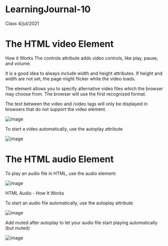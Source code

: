 # LearningJournal-10

Class 4/jul/2021

# The HTML video Element

How it Works
The controls attribute adds video controls, like play, pause, and volume.

It is a good idea to always include width and height attributes. If height and width are not set, the page might flicker while the video loads.

The <source> element allows you to specify alternative video files which the browser may choose from. The browser will use the first recognized format.

The text between the video and /video tags will only be displayed in browsers that do not support the video element.
  
![image](https://user-images.githubusercontent.com/85109819/124397357-31139600-dcc4-11eb-9bf9-03af9cb18af7.png)
  
To start a video automatically, use the autoplay attribute
  
![image](https://user-images.githubusercontent.com/85109819/124397382-57d1cc80-dcc4-11eb-8d8c-f46579d031d0.png)

  
# The HTML audio Element  
  
  To play an audio file in HTML, use the audio element:
  
 ![image](https://user-images.githubusercontent.com/85109819/124397430-9bc4d180-dcc4-11eb-9f1a-8b8ba1cfa686.png)

  
  HTML Audio - How It Works
  
  To start an audio file automatically, use the autoplay attribute
  
  ![image](https://user-images.githubusercontent.com/85109819/124397447-bdbe5400-dcc4-11eb-9e71-a317f342eb6e.png)

  
  Add muted after autoplay to let your audio file start playing automatically (but muted)
  
  ![image](https://user-images.githubusercontent.com/85109819/124397464-d169ba80-dcc4-11eb-8ccc-2e721b251212.png)
  
  
  

  
  
